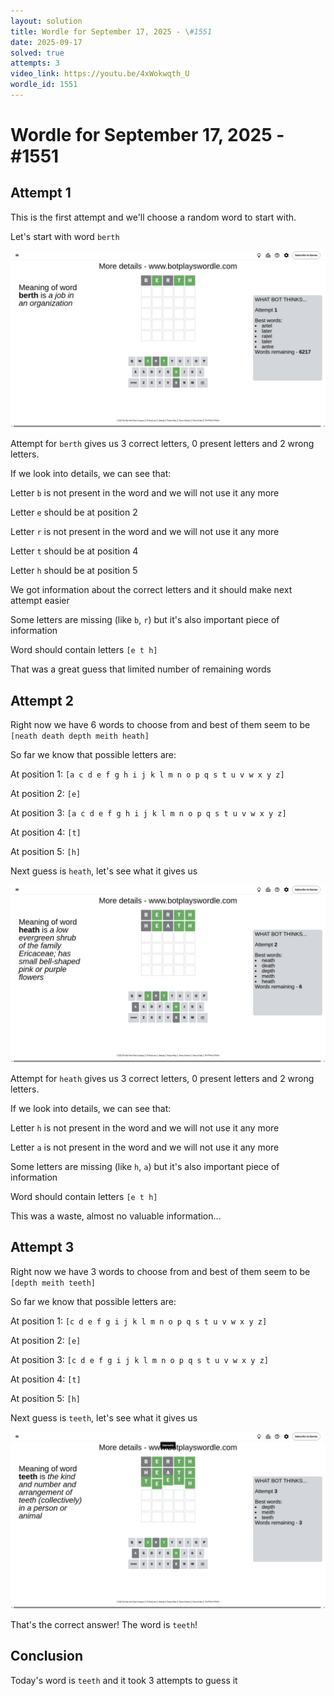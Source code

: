 ```yaml
---
layout: solution
title: Wordle for September 17, 2025 - \#1551
date: 2025-09-17
solved: true
attempts: 3
video_link: https://youtu.be/4xWokwqth_U
wordle_id: 1551
---
```


# Wordle for September 17, 2025 - \#1551

## Attempt 1

This is the first attempt and we'll choose a random word to start with.

Let's start with word `berth`

![Attempt 1](2025-09-17/attempt-1.png)

Attempt for `berth` gives us 3 correct letters, 0 present letters and 2 wrong letters.

If we look into details, we can see that:

Letter `b` is not present in the word and we will not use it any more

Letter `e` should be at position 2

Letter `r` is not present in the word and we will not use it any more

Letter `t` should be at position 4

Letter `h` should be at position 5

We got information about the correct letters and it should make next attempt easier

Some letters are missing (like `b`, `r`) but it's also important piece of information

Word should contain letters `[e t h]`

That was a great guess that limited number of remaining words



## Attempt 2

Right now we have 6 words to choose from and best of them seem to be `[neath death depth meith heath]`

So far we know that possible letters are:

At position 1: `[a c d e f g h i j k l m n o p q s t u v w x y z]`

At position 2: `[e]`

At position 3: `[a c d e f g h i j k l m n o p q s t u v w x y z]`

At position 4: `[t]`

At position 5: `[h]`

Next guess is `heath`, let's see what it gives us

![Attempt 2](2025-09-17/attempt-2.png)

Attempt for `heath` gives us 3 correct letters, 0 present letters and 2 wrong letters.

If we look into details, we can see that:

Letter `h` is not present in the word and we will not use it any more

Letter `a` is not present in the word and we will not use it any more

Some letters are missing (like `h`, `a`) but it's also important piece of information

Word should contain letters `[e t h]`

This was a waste, almost no valuable information...



## Attempt 3

Right now we have 3 words to choose from and best of them seem to be `[depth meith teeth]`

So far we know that possible letters are:

At position 1: `[c d e f g i j k l m n o p q s t u v w x y z]`

At position 2: `[e]`

At position 3: `[c d e f g i j k l m n o p q s t u v w x y z]`

At position 4: `[t]`

At position 5: `[h]`

Next guess is `teeth`, let's see what it gives us

![Attempt 3](2025-09-17/attempt-3.png)

That's the correct answer! The word is `teeth`!

## Conclusion

Today's word is `teeth` and it took 3 attempts to guess it

